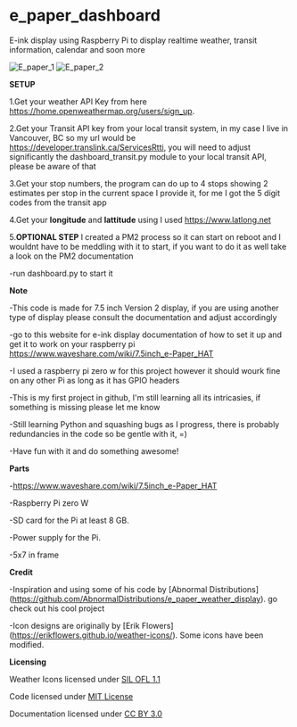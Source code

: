# e_paper_dashboard
E-ink display using Raspberry Pi to display realtime weather, transit information, calendar and soon more

![E_paper_1](https://github.com/duxenmx/e_paper_dashboard/blob/main/pic/e_paper_1.png?raw=true)
![E_paper_2](https://github.com/duxenmx/e_paper_dashboard/blob/main/pic/e_paper_2.png?raw=true)


**SETUP**

1.Get your weather API Key from here https://home.openweathermap.org/users/sign_up.

2.Get your Transit API key from your local transit system, in my case I live in Vancouver, BC so my url would be https://developer.translink.ca/ServicesRtti, you will need to adjust significantly the dashboard_transit.py module to your local transit API, please be aware of that

3.Get your stop numbers, the program can do up to 4 stops showing 2 estimates per stop in the current space I provide it, for me I got the 5 digit codes from the transit app

4.Get your **longitude** and **lattitude** using I used https://www.latlong.net

5.**OPTIONAL STEP** I created a PM2 process so it can start on reboot and I wouldnt have to be meddling with it to start, if you want to do it as well take a look on the PM2 documentation

-run dashboard.py to start it

**Note**

-This code is made for 7.5 inch Version 2 display, if you are using another type of display please consult the documentation and adjust accordingly

-go to this website for e-ink display documentation of how to set it up and get it to work on your raspberry pi  https://www.waveshare.com/wiki/7.5inch_e-Paper_HAT

-I used a raspberry pi zero w for this project however it should wourk fine on any other Pi as long as it has GPIO headers

-This is my first project in github, I'm still learning all its intricasies, if something is missing please let me know

-Still learning Python and squashing bugs as I progress, there is probably redundancies in the code so be gentle with it, =)

-Have fun with it and do something awesome!


**Parts**

-https://www.waveshare.com/wiki/7.5inch_e-Paper_HAT

-Raspberry Pi zero W

-SD card for the Pi at least 8 GB.

-Power supply for the Pi.

-5x7 in frame

**Credit**

-Inspiration and using some of his code by [Abnormal Distributions] (https://github.com/AbnormalDistributions/e_paper_weather_display). go check out his cool project

-Icon designs are originally by [Erik Flowers] (https://erikflowers.github.io/weather-icons/). Some icons have been modified.

**Licensing**

Weather Icons licensed under [SIL OFL 1.1](http://scripts.sil.org/OFL)

Code licensed under [MIT License](http://opensource.org/licenses/mit-license.html)

Documentation licensed under [CC BY 3.0](http://creativecommons.org/licenses/by/3.0)
